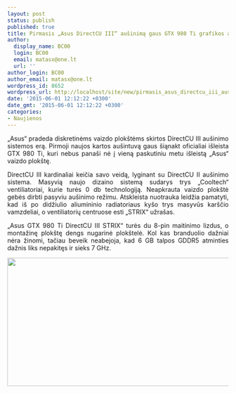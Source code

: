 ```yaml
---
layout: post
status: publish
published: true
title: Pirmasis „Asus DirectCU III“ aušinimą gaus GTX 980 Ti grafikos adapteris
author:
  display_name: BC00
  login: BC00
  email: matasx@one.lt
  url: ''
author_login: BC00
author_email: matasx@one.lt
wordpress_id: 8652
wordpress_url: http://localhost/site/new/pirmasis_asus_directcu_iii_ausinima_gaus_gtx_980_ti_grafikos_adapteris/
date: '2015-06-01 12:12:22 +0300'
date_gmt: '2015-06-01 12:12:22 +0300'
categories:
- Naujienos
---
```

<p style="text-align: justify;">
	&bdquo;Asus&ldquo; pradeda diskretinėms vaizdo plok&scaron;tėms skirtos DirectCU III au&scaron;inimo sistemos erą. Pirmoji naujos kartos au&scaron;intuvą gaus &scaron;iąnakt oficialiai i&scaron;leista GTX 980 Ti, kuri nebus pana&scaron;i nė į vieną paskutiniu metu i&scaron;leistą &bdquo;Asus&ldquo; vaizdo plok&scaron;tę.</p>
<p style="text-align: justify;">
	DirectCU III kardinaliai keičia savo veidą, lyginant su DirectCU II au&scaron;inimo sistema. Masyvią naujo dizaino sistemą sudarys trys &bdquo;Cooltech&ldquo; ventiliatoriai, kurie turės 0 db technologiją. Neapkrauta vaizdo plok&scaron;tė gebės dirbti pasyviu au&scaron;inimo režimu. Atskleista nuotrauka leidžia pamatyti, kad i&scaron; po didžiulio aliumininio radiatoriaus ky&scaron;o trys masyvūs kar&scaron;čio vamzdeliai, o ventiliatorių centruose esti &bdquo;STRIX&ldquo; užra&scaron;as.</p>
<p style="text-align: justify;">
	&bdquo;Asus GTX 980 Ti DirectCU III STRIX&ldquo; turės du 8-pin maitinimo lizdus, o montažinę plok&scaron;tę dengs nugarinė plok&scaron;telė. Kol kas branduolio dažniai nėra žinomi, tačiau beveik neabejoja, kad 6 GB talpos GDDR5 atminties dažnis liks nepakitęs ir sieks 7 GHz.</p>
<p>
	<img alt="" src="http://technews.lt/userfiles/ASUS-GeForce-GTX-980-Ti-DirectCU-III-STRIX-635x357.jpg" style="width: 520px; height: 292px;" /><br />
	&nbsp;</p>
